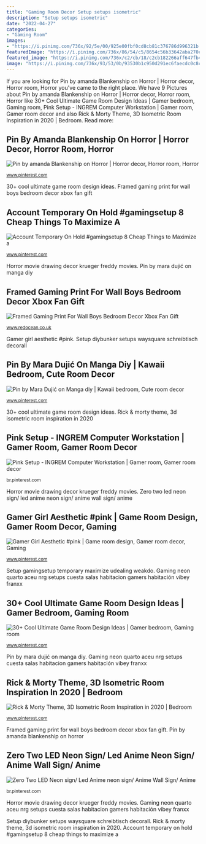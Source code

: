 ```yaml
---
title: "Gaming Room Decor Setup setups isometric"
description: "Setup setups isometric"
date: "2022-04-27"
categories:
- "Gaming Room"
images:
- "https://i.pinimg.com/736x/92/5e/00/925e00fbf0cd8cb81c376786d996321b.jpg"
featuredImage: "https://i.pinimg.com/736x/86/54/c5/8654c56b33642aba270c2c39d5c266c7.jpg"
featured_image: "https://i.pinimg.com/736x/c2/cb/18/c2cb182266aff647fb404c90db9839a7.jpg"
image: "https://i.pinimg.com/736x/93/53/0b/93530b1c950d291ec6faecdc0c8c10be.jpg"
---
```


If you are looking for Pin by amanda Blankenship on Horror | Horror decor, Horror room, Horror you've came to the right place. We have 9 Pictures about Pin by amanda Blankenship on Horror | Horror decor, Horror room, Horror like 30+ Cool Ultimate Game Room Design Ideas | Gamer bedroom, Gaming room, Pink Setup - INGREM Computer Workstation | Gamer room, Gamer room decor and also Rick &amp; Morty Theme, 3D Isometric Room Inspiration in 2020 | Bedroom. Read more:

## Pin By Amanda Blankenship On Horror | Horror Decor, Horror Room, Horror

![Pin by amanda Blankenship on Horror | Horror decor, Horror room, Horror](https://i.pinimg.com/736x/e6/79/66/e67966d53ba04222ff21dbf3995ea814--freddy-krueger.jpg "Pin by mara dujić on manga diy")

<small>www.pinterest.com</small>

30+ cool ultimate game room design ideas. Framed gaming print for wall boys bedroom decor xbox fan gift

## Account Temporary On Hold #gamingsetup 8 Cheap Things To Maximize A

![Account Temporary On Hold #gamingsetup 8 Cheap Things to Maximize a](https://i.pinimg.com/736x/93/53/0b/93530b1c950d291ec6faecdc0c8c10be.jpg "Gamer girl aesthetic #pink")

<small>www.pinterest.com</small>

Horror movie drawing decor krueger freddy movies. Pin by mara dujić on manga diy

## Framed Gaming Print For Wall Boys Bedroom Decor Xbox Fan Gift

![Framed Gaming Print For Wall Boys Bedroom Decor Xbox Fan Gift](https://www.redocean.co.uk/image/cache/products/15110/image01_2000-1500x1500.jpg "Pin by amanda blankenship on horror")

<small>www.redocean.co.uk</small>

Gamer girl aesthetic #pink. Setup diybunker setups waysquare schreibtisch decorall

## Pin By Mara Dujić On Manga Diy | Kawaii Bedroom, Cute Room Decor

![Pin by Mara Dujić on Manga diy | Kawaii bedroom, Cute room decor](https://i.pinimg.com/736x/c2/cb/18/c2cb182266aff647fb404c90db9839a7.jpg "Pin by amanda blankenship on horror")

<small>www.pinterest.com</small>

30+ cool ultimate game room design ideas. Rick &amp; morty theme, 3d isometric room inspiration in 2020

## Pink Setup - INGREM Computer Workstation | Gamer Room, Gamer Room Decor

![Pink Setup - INGREM Computer Workstation | Gamer room, Gamer room decor](https://i.pinimg.com/736x/92/5e/00/925e00fbf0cd8cb81c376786d996321b.jpg "Pink setup")

<small>br.pinterest.com</small>

Horror movie drawing decor krueger freddy movies. Zero two led neon sign/ led anime neon sign/ anime wall sign/ anime

## Gamer Girl Aesthetic #pink | Game Room Design, Gamer Room Decor, Gaming

![Gamer Girl Aesthetic #pink | Game room design, Gamer room decor, Gaming](https://i.pinimg.com/736x/d5/a5/e2/d5a5e2b49302c7edb13178fe2d51f6e6.jpg "30+ cool ultimate game room design ideas")

<small>www.pinterest.com</small>

Setup gamingsetup temporary maximize udealing weakdo. Gaming neon quarto aceu nrg setups cuesta salas habitacion gamers habitación vibey franxx

## 30+ Cool Ultimate Game Room Design Ideas | Gamer Bedroom, Gaming Room

![30+ Cool Ultimate Game Room Design Ideas | Gamer bedroom, Gaming room](https://i.pinimg.com/736x/92/11/db/9211db5cf497621d21aeb9a7b44a5e83.jpg "Setup gamingsetup temporary maximize udealing weakdo")

<small>www.pinterest.com</small>

Pin by mara dujić on manga diy. Gaming neon quarto aceu nrg setups cuesta salas habitacion gamers habitación vibey franxx

## Rick &amp; Morty Theme, 3D Isometric Room Inspiration In 2020 | Bedroom

![Rick &amp; Morty Theme, 3D Isometric Room Inspiration in 2020 | Bedroom](https://i.pinimg.com/736x/86/54/c5/8654c56b33642aba270c2c39d5c266c7.jpg "Account temporary on hold #gamingsetup 8 cheap things to maximize a")

<small>www.pinterest.com</small>

Framed gaming print for wall boys bedroom decor xbox fan gift. Pin by amanda blankenship on horror

## Zero Two LED Neon Sign/ Led Anime Neon Sign/ Anime Wall Sign/ Anime

![Zero Two LED Neon sign/ Led Anime neon sign/ Anime Wall Sign/ Anime](https://i.pinimg.com/736x/72/f7/d7/72f7d7f89849f5ff4e70e94f2b155552.jpg "Setup gamingsetup temporary maximize udealing weakdo")

<small>br.pinterest.com</small>

Horror movie drawing decor krueger freddy movies. Gaming neon quarto aceu nrg setups cuesta salas habitacion gamers habitación vibey franxx

Setup diybunker setups waysquare schreibtisch decorall. Rick &amp; morty theme, 3d isometric room inspiration in 2020. Account temporary on hold #gamingsetup 8 cheap things to maximize a

